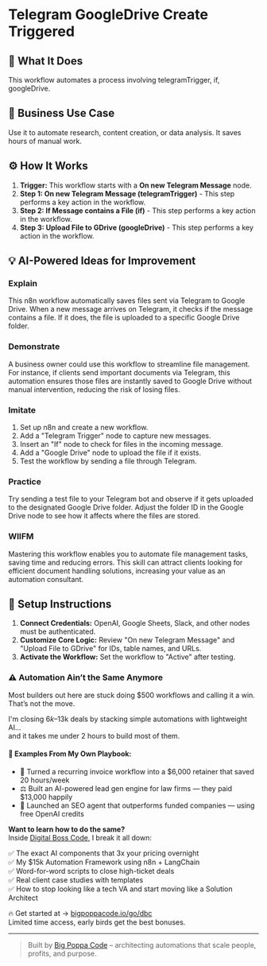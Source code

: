 # Telegram GoogleDrive Create Triggered

## 🚀 What It Does
This workflow automates a process involving telegramTrigger, if, googleDrive.

## 💼 Business Use Case
Use it to automate research, content creation, or data analysis. It saves hours of manual work.

## ⚙️ How It Works
1.  **Trigger:** This workflow starts with a **On new Telegram Message** node.
2. **Step 1: On new Telegram Message (telegramTrigger)** - This step performs a key action in the workflow.
3. **Step 2: If Message contains a File (if)** - This step performs a key action in the workflow.
4. **Step 3: Upload File to GDrive (googleDrive)** - This step performs a key action in the workflow.

## 💡 AI-Powered Ideas for Improvement
### Explain
This n8n workflow automatically saves files sent via Telegram to Google Drive. When a new message arrives on Telegram, it checks if the message contains a file. If it does, the file is uploaded to a specific Google Drive folder.

### Demonstrate
A business owner could use this workflow to streamline file management. For instance, if clients send important documents via Telegram, this automation ensures those files are instantly saved to Google Drive without manual intervention, reducing the risk of losing files.

### Imitate
1. Set up n8n and create a new workflow.
2. Add a "Telegram Trigger" node to capture new messages.
3. Insert an "If" node to check for files in the incoming message.
4. Add a "Google Drive" node to upload the file if it exists.
5. Test the workflow by sending a file through Telegram.

### Practice
Try sending a test file to your Telegram bot and observe if it gets uploaded to the designated Google Drive folder. Adjust the folder ID in the Google Drive node to see how it affects where the files are stored.

### WIIFM
Mastering this workflow enables you to automate file management tasks, saving time and reducing errors. This skill can attract clients looking for efficient document handling solutions, increasing your value as an automation consultant.

## 🔧 Setup Instructions
1. **Connect Credentials:** OpenAI, Google Sheets, Slack, and other nodes must be authenticated.
2. **Customize Core Logic:** Review "On new Telegram Message" and "Upload File to GDrive" for IDs, table names, and URLs.
3. **Activate the Workflow:** Set the workflow to "Active" after testing.

### ⚠️ Automation Ain’t the Same Anymore

Most builders out here are stuck doing $500 workflows and calling it a win.  
That’s not the move.  

I'm closing $6k–$13k deals by stacking simple automations with lightweight AI...  
and it takes me under 2 hours to build most of them.

#### 🧠 Examples From My Own Playbook:
- 🔁 Turned a recurring invoice workflow into a $6,000 retainer that saved 20 hours/week  
- ⚖️ Built an AI-powered lead gen engine for law firms — they paid $13,000 happily  
- 🚀 Launched an SEO agent that outperforms funded companies — using free OpenAI credits  

**Want to learn how to do the same?**  
Inside [Digital Boss Code](https://bigpoppacode.io/go/dbc), I break it all down:

✅ The exact AI components that 3x your pricing overnight  
✅ My $15k Automation Framework using n8n + LangChain  
✅ Word-for-word scripts to close high-ticket deals  
✅ Real client case studies with templates  
✅ How to stop looking like a tech VA and start moving like a Solution Architect  

🔥 Get started at → [bigpoppacode.io/go/dbc](https://bigpoppacode.io/go/dbc)  
Limited time access, early birds get the best bonuses.

---
> Built by [Big Poppa Code](https://bigpoppacode.io) – architecting automations that scale people, profits, and purpose.
